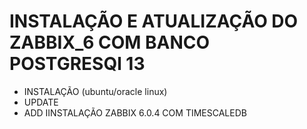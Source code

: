 # INSTALAÇÃO E ATUALIZAÇÃO DO ZABBIX_6 COM BANCO POSTGRESQl 13

- INSTALAÇÃO (ubuntu/oracle linux)
- UPDATE
- ADD IINSTALAÇÃO ZABBIX 6.0.4 COM TIMESCALEDB

